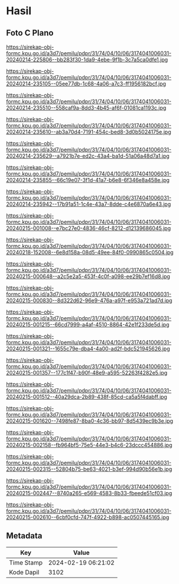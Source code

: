 # Hasil

## Foto C Plano

https://sirekap-obj-formc.kpu.go.id/a3d7/pemilu/pdpr/31/74/04/10/06/3174041006031-20240214-225806--bb283f30-1da9-4ebe-9f1b-3c7a5ca0dfe1.jpg

https://sirekap-obj-formc.kpu.go.id/a3d7/pemilu/pdpr/31/74/04/10/06/3174041006031-20240214-235105--05ee77db-1c68-4a06-a7c3-ff1956182bcf.jpg

https://sirekap-obj-formc.kpu.go.id/a3d7/pemilu/pdpr/31/74/04/10/06/3174041006031-20240214-235510--558caf9a-8dd3-4b45-af6f-01081ca1193c.jpg

https://sirekap-obj-formc.kpu.go.id/a3d7/pemilu/pdpr/31/74/04/10/06/3174041006031-20240214-235610--ab3a70d4-7191-454c-bed8-3d0b5024175e.jpg

https://sirekap-obj-formc.kpu.go.id/a3d7/pemilu/pdpr/31/74/04/10/06/3174041006031-20240214-235629--a7921b7e-ed2c-43a4-ba1d-51a06a48d7a1.jpg

https://sirekap-obj-formc.kpu.go.id/a3d7/pemilu/pdpr/31/74/04/10/06/3174041006031-20240214-235855--66c19e07-3f1d-41a7-b6e8-6f346e8a458e.jpg

https://sirekap-obj-formc.kpu.go.id/a3d7/pemilu/pdpr/31/74/04/10/06/3174041006031-20240214-235942--17b91a51-1c4e-43a7-8dde-c4e6870a6e43.jpg

https://sirekap-obj-formc.kpu.go.id/a3d7/pemilu/pdpr/31/74/04/10/06/3174041006031-20240215-001008--e7bc27e0-4836-46cf-8212-d12139686045.jpg

https://sirekap-obj-formc.kpu.go.id/a3d7/pemilu/pdpr/31/74/04/10/06/3174041006031-20240218-152008--6e8d158a-08d5-49ee-84f0-0990865c0504.jpg

https://sirekap-obj-formc.kpu.go.id/a3d7/pemilu/pdpr/31/74/04/10/06/3174041006031-20240215-000648--a2c5e2a5-453f-4c0f-a098-ee29b7ef16d8.jpg

https://sirekap-obj-formc.kpu.go.id/a3d7/pemilu/pdpr/31/74/04/10/06/3174041006031-20240215-000830--8d322d62-96e9-476a-a97f-e953a721ad7d.jpg

https://sirekap-obj-formc.kpu.go.id/a3d7/pemilu/pdpr/31/74/04/10/06/3174041006031-20240215-001215--66cd7999-a4af-4510-8864-42e1f233de5d.jpg

https://sirekap-obj-formc.kpu.go.id/a3d7/pemilu/pdpr/31/74/04/10/06/3174041006031-20240215-001321--1655c79e-dba4-4a00-ad2f-bdc521945626.jpg

https://sirekap-obj-formc.kpu.go.id/a3d7/pemilu/pdpr/31/74/04/10/06/3174041006031-20240215-001357--177c1f47-b90f-48e9-a595-52263f4282e5.jpg

https://sirekap-obj-formc.kpu.go.id/a3d7/pemilu/pdpr/31/74/04/10/06/3174041006031-20240215-001512--40a29dca-2b89-438f-85cd-ca5a5f4dabff.jpg

https://sirekap-obj-formc.kpu.go.id/a3d7/pemilu/pdpr/31/74/04/10/06/3174041006031-20240215-001620--7498fe87-8ba0-4c36-bb97-8d5439ec9b3e.jpg

https://sirekap-obj-formc.kpu.go.id/a3d7/pemilu/pdpr/31/74/04/10/06/3174041006031-20240215-002158--fb964bf5-75e5-44e3-b4c6-23dccc454886.jpg

https://sirekap-obj-formc.kpu.go.id/a3d7/pemilu/pdpr/31/74/04/10/06/3174041006031-20240215-002315--52804b75-be63-4021-b3ef-994d90b56e1b.jpg

https://sirekap-obj-formc.kpu.go.id/a3d7/pemilu/pdpr/31/74/04/10/06/3174041006031-20240215-002447--8740a265-e569-4583-8b33-fbeede51cf03.jpg

https://sirekap-obj-formc.kpu.go.id/a3d7/pemilu/pdpr/31/74/04/10/06/3174041006031-20240215-002610--6cbf0cfd-747f-4922-b898-ac0507445165.jpg


## Metadata

| Key        | Value               |
| ---------- | ------------------- |
| Time Stamp | 2024-02-19 06:21:02 |
| Kode Dapil | 3102                |



